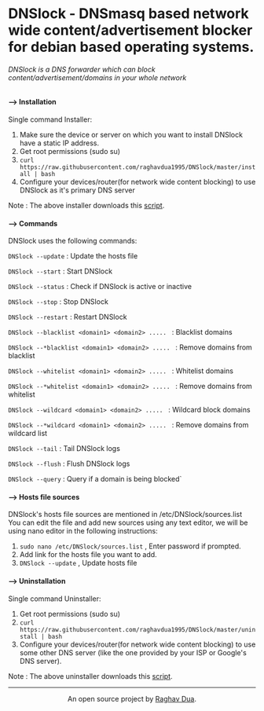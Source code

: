 # DNSlock - DNSmasq based network wide content/advertisement blocker for debian based operating systems.

###### DNSlock is a DNS forwarder which can block content/advertisement/domains in your whole network

#### --> Installation

Single command Installer:

1) Make sure the device or server on which you want to install DNSlock have a static IP address.
2) Get root permissions (sudo su)
3) `curl https://raw.githubusercontent.com/raghavdua1995/DNSlock/master/install | bash`
4) Configure your devices/router(for network wide content blocking) to use DNSlock as it's primary DNS server

Note : The above installer downloads this [script](https://github.com/raghavdua1995/DNSlock/blob/master/install).

#### --> Commands

DNSlock uses the following commands: 

`DNSlock --update` : Update the hosts file 

`DNSlock --start` : Start DNSlock

`DNSlock --status` : Check if DNSlock is active or inactive

`DNSlock --stop` : Stop DNSlock

`DNSlock --restart` : Restart DNSlock

`DNSlock --blacklist <domain1> <domain2> ..... ` : Blacklist domains 

`DNSlock --*blacklist <domain1> <domain2> ..... ` : Remove domains from blacklist

`DNSlock --whitelist <domain1> <domain2> ..... ` : Whitelist domains

`DNSlock --*whitelist <domain1> <domain2> ..... ` : Remove domains from whitelist

`DNSlock --wildcard <domain1> <domain2> ..... ` : Wildcard block domains

`DNSlock --*wildcard <domain1> <domain2> ..... ` : Remove domains from wildcard list

`DNSlock --tail` : Tail DNSlock logs

`DNSlock --flush` : Flush DNSlock logs

`DNSlock --query` : Query if a domain is being blocked`

#### --> Hosts file sources

DNSlock's hosts file sources are mentioned in /etc/DNSlock/sources.list
You can edit the file and add new sources using any text editor, we will be using nano editor in the following instructions:

1) `sudo nano /etc/DNSlock/sources.list` , Enter password if prompted.
2) Add link for the hosts file you want to add.
3) `DNSlock --update` , Update hosts file

#### --> Uninstallation

Single command Uninstaller:

1) Get root permissions (sudo su)
2) `curl https://raw.githubusercontent.com/raghavdua1995/DNSlock/master/uninstall | bash`
3) Configure your devices/router(for network wide content blocking) to use some other DNS server (like the one provided by your ISP or Google's DNS server).

Note : The above uninstaller downloads this [script](https://github.com/raghavdua1995/DNSlock/blob/master/uninstall).

---
<p align="center">An open source project by <a href="https://raghavdua.in">Raghav Dua</a>.<p>
